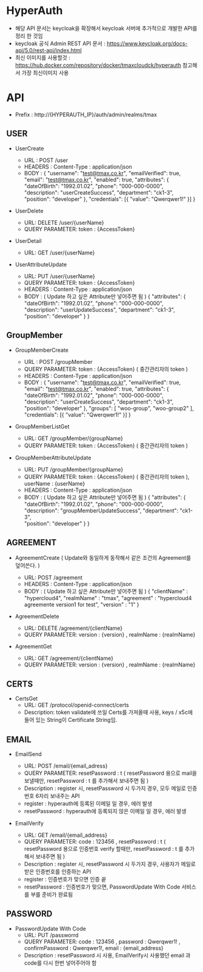 # HyperAuth
* 해당 API 문서는 keycloak을 확장해서 keycloak 서버에 추가적으로 개발한 API를 정리 한 것임
* keycloak 공식 Admin REST API 문서 : https://www.keycloak.org/docs-api/5.0/rest-api/index.html
* 최신 이미지를 사용할것 : https://hub.docker.com/repository/docker/tmaxcloudck/hyperauth 참고해서 가장 최신이미지 사용 

# API 
* Prefix : http://{HYPERAUTH_IP}/auth/admin/realms/tmax  

## USER
* UserCreate
  * URL : POST /user
  * HEADERS :  Content-Type : application/json
  * BODY : 
  {
    "username": "test@tmax.co.kr",
    "emailVerified": true,
    "email": "test@tmax.co.kr",
    "enabled": true,
    "attributes": {
      "dateOfBirth": "1992.01.02",
      "phone": "000-000-0000",
      "description": "userCreateSuccess",
      "department": "ck1-3",	
      "position": "developer"
    },
    "credentials": [{
      "value": "Qwerqwer1!"
    }]
  }

* UserDelete
  * URL: DELETE /user/{userName}
  * QUERY PARAMETER:  token : {AccessToken}
  
* UserDetail
  * URL: GET /user/{userName}
  
* UserAttributeUpdate
  * URL: PUT /user/{userName}
  * QUERY PARAMETER:  token : {AccessToken}
  * HEADERS :  Content-Type : application/json
  * BODY : ( Update 하고 싶은 Attribute만 넣어주면 됨 )
  {
    "attributes": {
      "dateOfBirth": "1992.01.02",
      "phone": "000-000-0000",
      "description": "userUpdateSuccess",
      "department": "ck1-3",	
      "position": "developer"
    }
  }
  
## GroupMember
* GroupMemberCreate
  * URL : POST /groupMember
  * QUERY PARAMETER:  token : {AccessToken} ( 중간관리자의 token )
  * HEADERS :  Content-Type : application/json
  * BODY : 
  {
    "username": "test@tmax.co.kr",
    "emailVerified": true,
    "email": "test@tmax.co.kr",
    "enabled": true,
    "attributes": {
      "dateOfBirth": "1992.01.02",
      "phone": "000-000-0000",
      "description": "userCreateSuccess",
      "department": "ck1-3",	
      "position": "developer"
    },
    "groups": [
      "woo-group", "woo-group2"
    ],    
    "credentials": [{
        "value": "Qwerqwer1!"
      }]
  }
  
* GroupMemberListGet
  * URL: GET /groupMember/{groupName}
  * QUERY PARAMETER:  token : {AccessToken} ( 중간관리자의 token )
  
* GroupMemberAttributeUpdate
  * URL: PUT /groupMember/{groupName}
  * QUERY PARAMETER:  token : {AccessToken} ( 중간관리자의 token ), userName : {userName}
  * HEADERS :  Content-Type : application/json
  * BODY : ( Update 하고 싶은 Attribute만 넣어주면 됨 )
  {
    "attributes": {
      "dateOfBirth": "1992.01.02",
      "phone": "000-000-0000",
      "description": "groupMemberUpdateSuccess",
      "department": "ck1-3",	
      "position": "developer"
    }
  }  
  
## AGREEMENT  
* AgreementCreate ( Update와 동일하게 동작해서 같은 조건의 Agreement를 덮어쓴다. )
  * URL: POST /agreement
  * HEADERS :  Content-Type : application/json
  * BODY : ( Update 하고 싶은 Attribute만 넣어주면 됨 )
  {
   "clientName" : "hypercloud4",
   "realmName" : "tmax",
   "agreement" : "hypercloud4 agreemente version1 for test",
   "version" : "1"
  }
  
* AgreementDelete
  * URL: DELETE /agreement/{clientName}
  * QUERY PARAMETER:  version : {version} , realmName : {realmName}
  
* AgreementGet
  * URL: GET /agreement/{clientName}
  * QUERY PARAMETER:  version : {version} , realmName : {realmName}

## CERTS
* CertsGet
  * URL: GET /protocol/openid-connect/certs
  * Description: token validate에 쓰일 Certs를 가져올때 사용, keys / x5c에 들어 있는 String이 Certificate String임.
  
## EMAIL
* EmailSend
  * URL: POST /email/{email_adress}
  * QUERY PARAMETER:  resetPassword : t ( resetPassword 용으로 mail을 보낼때만, resetPassword : t 를 추가해서 보내주면 됨 )
  * Description : register 시, resetPassword 시 두가지 경우, 모두 메일로 인증 번호 6자리 보내주는 API
   - register : hyperauth에 등록된 이메일 일 경우, 에러 발생
   - resetPassword : hyperauth에 등록되지 않은 이메일 일 경우, 에러 발생

* EmailVerify
  * URL: GET /email/{email_address}
  * QUERY PARAMETER: code : 123456 , resetPassword : t ( resetPassword 용으로 인증번호 verify 할때만, resetPassword : t 를 추가해서 보내주면 됨 )
  * Description : register 시, resetPassword 시 두가지 경우, 사용자가 메일로 받은 인증번호를 인증하는 API
   - register : 인증번호가 맞으면 인증 끝
   - resetPassword : 인증번호가 맞으면, PasswordUpdate With Code 서비스를 부를 준비가 완료됨

## PASSWORD
* PasswordUpdate With Code 
  * URL: PUT /passworrd
  * QUERY PARAMETER: code : 123456 ,  password : Qwerqwer1! , confirmPassword : Qwerqwer1!, email : {email_address}
  * Description : resetPassword 시 사용, EmailVerify시 사용했던 email 과 code를 다시 한번 넣어주어야 함

  
